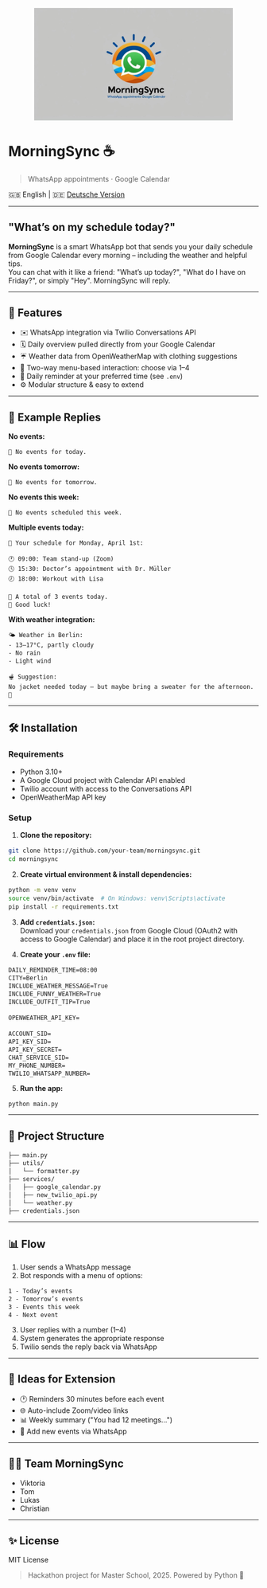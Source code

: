 <p align="center">
  <img src="assets/Morning_Sync_Logo.jpg" alt="MorningSync Logo" width="400"/>
</p>

# MorningSync ☕️

> WhatsApp appointments · Google Calendar

🇬🇧 English | 🇩🇪 [Deutsche Version](README.de.md)

---

## "What’s on my schedule today?"

**MorningSync** is a smart WhatsApp bot that sends you your daily schedule from Google Calendar every morning –
including the weather and helpful tips.  
You can chat with it like a friend: "What’s up today?", "What do I have on Friday?", or simply "Hey". MorningSync will
reply.

---

## 🚀 Features

- ✉️ WhatsApp integration via Twilio Conversations API
- 🗓️ Daily overview pulled directly from your Google Calendar
- ☔️ Weather data from OpenWeatherMap with clothing suggestions
- 💬 Two-way menu-based interaction: choose via 1–4
- 📆 Daily reminder at your preferred time (see `.env`)
- ⚙️ Modular structure & easy to extend

---

## 🤝 Example Replies

**No events:**

```
📅 No events for today.
```

**No events tomorrow:**

```
📅 No events for tomorrow.
```

**No events this week:**

```
📅 No events scheduled this week.
```

**Multiple events today:**

```
📅 Your schedule for Monday, April 1st:

🕐 09:00: Team stand-up (Zoom)  
🕓 15:30: Doctor’s appointment with Dr. Müller  
🕖 18:00: Workout with Lisa  

📝 A total of 3 events today.  
📆 Good luck!
```

**With weather integration:**

```
🌤 Weather in Berlin:
- 13–17°C, partly cloudy  
- No rain  
- Light wind  

🫕 Suggestion:  
No jacket needed today – but maybe bring a sweater for the afternoon. 👕
```

---

## 🛠️ Installation

### Requirements

- Python 3.10+
- A Google Cloud project with Calendar API enabled
- Twilio account with access to the Conversations API
- OpenWeatherMap API key

### Setup

1. **Clone the repository:**

```bash
git clone https://github.com/your-team/morningsync.git
cd morningsync
```

2. **Create virtual environment & install dependencies:**

```bash
python -m venv venv
source venv/bin/activate  # On Windows: venv\Scripts\activate
pip install -r requirements.txt
```

3. **Add `credentials.json`:**  
   Download your `credentials.json` from Google Cloud (OAuth2 with access to Google Calendar) and place it in the root
   project directory.

4. **Create your `.env` file:**

```env
DAILY_REMINDER_TIME=08:00
CITY=Berlin
INCLUDE_WEATHER_MESSAGE=True
INCLUDE_FUNNY_WEATHER=True
INCLUDE_OUTFIT_TIP=True

OPENWEATHER_API_KEY=

ACCOUNT_SID=
API_KEY_SID=
API_KEY_SECRET=
CHAT_SERVICE_SID=
MY_PHONE_NUMBER=
TWILIO_WHATSAPP_NUMBER=
```

5. **Run the app:**

```bash
python main.py
```

---

## 🔄 Project Structure

```
├── main.py
├── utils/
│   └── formatter.py
├── services/
│   ├── google_calendar.py
│   ├── new_twilio_api.py
│   └── weather.py
├── credentials.json
```

---

## 📊 Flow

1. User sends a WhatsApp message
2. Bot responds with a menu of options:

```
1 - Today’s events  
2 - Tomorrow’s events  
3 - Events this week  
4 - Next event
```

3. User replies with a number (1–4)
4. System generates the appropriate response
5. Twilio sends the reply back via WhatsApp

---

## 🌟 Ideas for Extension

- 🕐 Reminders 30 minutes before each event
- 🌐 Auto-include Zoom/video links
- 📊 Weekly summary ("You had 12 meetings...")
- 📅 Add new events via WhatsApp

---

## 👨‍💼 Team MorningSync

- Viktoria
- Tom
- Lukas
- Christian

---

## ✨ License

MIT License

> Hackathon project for Master School, 2025. Powered by Python 🐍
